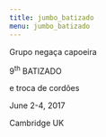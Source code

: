 ```yaml
---
title: jumbo_batizado
menu: jumbo_batizado
---
```


Grupo negaça capoeira

9<sup>th</sup> BATIZADO

e troca de cordões 

June 2-4, 2017

Cambridge UK
